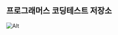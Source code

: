 ## 프로그래머스 코딩테스트 저장소

![Alt](https://repobeats.axiom.co/api/embed/33c22b4d006fa9c67e84bac78cf40cda1031ad36.svg "Repobeats analytics image")
